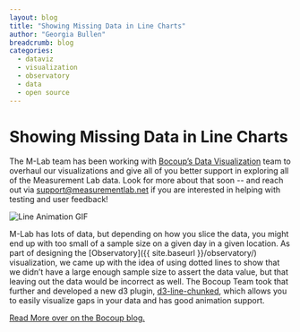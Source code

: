 ```yaml
---
layout: blog
title: "Showing Missing Data in Line Charts"
author: "Georgia Bullen"
breadcrumb: blog
categories:
  - dataviz
  - visualization
  - observatory
  - data
  - open source
---
```


# Showing Missing Data in Line Charts

The M-Lab team has been working with [Bocoup’s Data Visualization](https://bocoup.com/services/datavis) team to overhaul our visualizations and give all of you better support in exploring all of the Measurement Lab data. Look for more about that soon -- and reach out via support@measurementlab.net if you are interested in helping with testing and user feedback!

![Line Animation GIF](https://static.bocoup.com/blog/showing-missing-data-in-line-charts/feature_image.gif)

M-Lab has lots of data, but depending on how you slice the data, you might end up with too small of a sample size on a given day in a given location. As part of designing the [Observatory]({{ site.baseurl }}/observatory/) visualization, we came up with the idea of using dotted lines to show that we didn’t have a large enough sample size to assert the data value, but that leaving out the data would be incorrect as well. The Bocoup Team took that further and developed a new d3 plugin, [d3-line-chunked](https://github.com/pbeshai/d3-line-chunked), which allows you to easily visualize gaps in your data and has good animation support.

[Read More over on the Bocoup blog.](https://bocoup.com/weblog/showing-missing-data-in-line-charts) <!--more-->